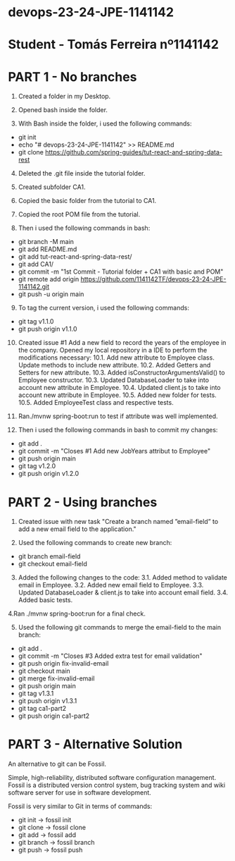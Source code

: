 # devops-23-24-JPE-1141142

# Student - Tomás Ferreira nº1141142

# PART 1 - No branches

1. Created a folder in my Desktop.

2. Opened bash inside the folder.

3. With Bash inside the folder, i used the following commands:
- git init
- echo "# devops-23-24-JPE-1141142" >> README.md
- git clone https://github.com/spring-guides/tut-react-and-spring-data-rest

4. Deleted the .git file inside the tutorial folder.

5. Created subfolder CA1.

6. Copied the basic folder from the tutorial to CA1.

7. Copied the root POM file from the tutorial.

8. Then i used the following commands in bash:
- git branch -M main
- git add README.md
- git add tut-react-and-spring-data-rest/
- git add CA1/
- git commit -m "1st Commit - Tutorial folder + CA1 with basic and POM"
- git remote add origin https://github.com/1141142TF/devops-23-24-JPE-1141142.git
- git push -u origin main

9. To tag the current version, i used the following commands:
- git tag v1.1.0
- git push origin v1.1.0

10. Created issue #1 Add a new field to record the years of the employee in the company.
    Opened my local repository in a IDE to perform the modifications necessary:
    10.1. Add new attribute to Employee class. Update methods to include new attribute.
    10.2. Added Getters and Setters for new attribute.
    10.3. Added isConstructorArgumentsValid() to Employee constructor.
    10.3. Updated DatabaseLoader to take into account new attribute in Employee.
    10.4. Updated client.js to take into account new attribute in Employee.
    10.5. Added new folder for tests.
    10.5. Added EmployeeTest class and respective tests.

11. Ran./mvnw spring-boot:run to test if attribute was well implemented.

12. Then i used the following commands in bash to commit my changes:
- git add .
- git commit -m  "Closes #1 Add new JobYears attribut to Employee"
- git push origin main
- git tag v1.2.0
- git push origin v1.2.0



# PART 2 - Using branches

1. Created issue with new task "Create a branch named ”email-field” to add a new email field to the application."

2. Used the following commands to create new branch:
- git branch email-field
- git checkout email-field

3. Added the following changes to the code:
   3.1. Added method to validate email in Employee.
   3.2. Added new email field to Employee.
   3.3. Updated DatabaseLoader & client.js to take into account email field.
   3.4. Added basic tests.

4.Ran ./mvnw spring-boot:run for a final check.

5. Used the following git commands to merge the email-field to the main branch:
- git add .
- git commit -m "Closes #3 Added extra test for email validation"
- git push origin fix-invalid-email
- git checkout main
- git merge fix-invalid-email
- git push origin main
- git tag v1.3.1
- git push origin v1.3.1
- git tag ca1-part2
- git push origin ca1-part2



# PART 3 - Alternative Solution

An alternative to git can be Fossil.

Simple, high-reliability, distributed software configuration management.
Fossil is a distributed version control system, bug tracking system and wiki software server for use in software development.

Fossil is very similar to Git in terms of commands:
- git init -> fossil init
- git clone -> fossil clone
- git add -> fossil add
- git branch -> fossil branch
- git push -> fossil push



